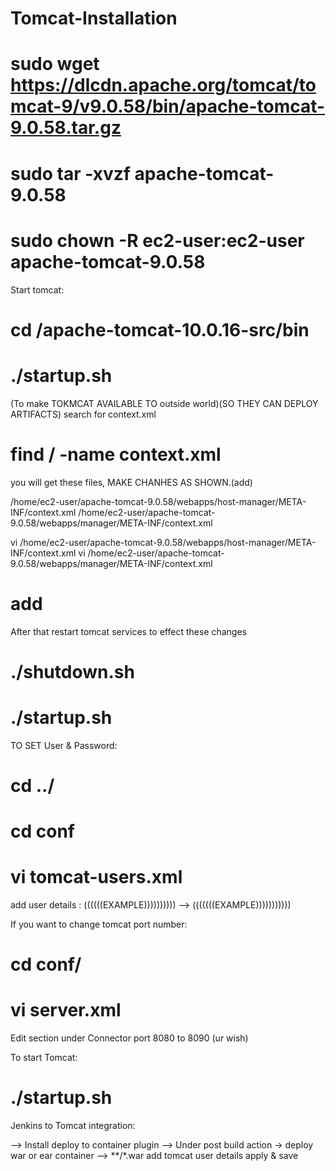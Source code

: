 # Tomcat-Installation

# sudo wget https://dlcdn.apache.org/tomcat/tomcat-9/v9.0.58/bin/apache-tomcat-9.0.58.tar.gz
# sudo tar -xvzf apache-tomcat-9.0.58
# sudo chown -R ec2-user:ec2-user apache-tomcat-9.0.58
Start tomcat:
# cd /apache-tomcat-10.0.16-src/bin

# ./startup.sh



(To make TOKMCAT AVAILABLE TO outside world)(SO THEY CAN DEPLOY ARTIFACTS) 
 search for context.xml
# find / -name context.xml


you will get these files, MAKE CHANHES AS SHOWN.(add)

/home/ec2-user/apache-tomcat-9.0.58/webapps/host-manager/META-INF/context.xml
/home/ec2-user/apache-tomcat-9.0.58/webapps/manager/META-INF/context.xml


vi /home/ec2-user/apache-tomcat-9.0.58/webapps/host-manager/META-INF/context.xml
vi /home/ec2-user/apache-tomcat-9.0.58/webapps/manager/META-INF/context.xml

# add <!--       ending -->
<!-- <Valve className="org.apache.catalina.valves.RemoteAddrValve"
  allow="127\.\d+\.\d+\.\d+|::1|0:0:0:0:0:0:0:1" />  -->

After that restart tomcat services to effect these changes

# ./shutdown.sh
# ./startup.sh

TO SET User & Password:
# cd ../
# cd conf
# vi tomcat-users.xml
 add user details :
	<role rolename="manager-gui"/>
	<role rolename="manager-script"/>
	<role rolename="manager-jmx"/>
	<role rolename="manager-status"/>
	<user username="admin" password="admin" roles="manager-gui, manager-script, manager-jmx, manager-status"/>
	<user username="deployer" password="deployer" roles="manager-script"/>
	<user username="tomcat" password="s3cret" roles="manager-gui"/>
((((((EXAMPLE))))))))))
-->
  <role rolename="manager-gui"/>
        <role rolename="manager-script"/>
        <role rolename="manager-jmx"/>
        <role rolename="manager-status"/>
        <user username="admin" password="admin" roles="manager-gui, manager-script, manager-jmx, manager-status"/>
        <user username="deployer" password="deployer" roles="manager-script"/>
        <user username="tomcat" password="s3cret" roles="manager-gui"/>
  </tomcat-users>
(((((((EXAMPLE)))))))))))

If you want to change tomcat port number:
# cd conf/
# vi server.xml

Edit section under Connector port 8080 to 8090 (ur wish)

To start Tomcat:
# ./startup.sh

Jenkins to Tomcat integration:

--> Install deploy to container plugin
--> Under post build action -> deploy war or ear container 
--> **/*.war
   add tomcat user details 
   apply & save
